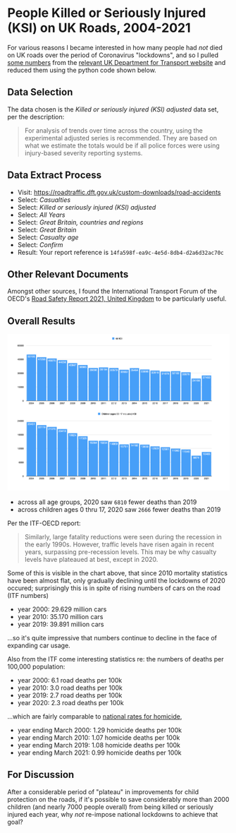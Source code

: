 # People Killed or Seriously Injured (KSI) on UK Roads, 2004-2021

For various reasons I became interested in how many people had *not*
died on UK roads over the period of Coronavirus "lockdowns", and so
I pulled
[some numbers](https://roadtraffic.dft.gov.uk/custom-downloads/road-accidents/reports/14fa598f-ea9c-4e5d-8db4-d2a6d32ac70c)
from the
[relevant UK Department for Transport website](https://roadtraffic.dft.gov.uk/custom-downloads/road-accidents)
and reduced them using the python code shown below.

## Data Selection

The data chosen is the *Killed or seriously injured (KSI) adjusted*
data set, per the description:

> For analysis of trends over time across the country, using the
> experimental adjusted series is recommended. They are based on what
> we estimate the totals would be if all police forces were using
> injury-based severity reporting systems.

## Data Extract Process

* Visit: https://roadtraffic.dft.gov.uk/custom-downloads/road-accidents
* Select: *Casualties*
* Select: *Killed or seriously injured (KSI) adjusted*
* Select: *All Years*
* Select: *Great Britain, countries and regions*
* Select: *Great Britain*
* Select: *Casualty age*
* Select: *Confirm*
* Result: Your report reference is `14fa598f-ea9c-4e5d-8db4-d2a6d32ac70c`

## Other Relevant Documents

Amongst other sources, I found the
International Transport Forum of the OECD's
[Road Safety Report 2021, United Kingdom](https://www.itf-oecd.org/sites/default/files/united-kingdom-road-safety.pdf)
to be particularly useful.

## Overall Results

![Charts of KSI](./chart.png)

* across all age groups, 2020 saw `6810` fewer deaths than 2019
* across children ages 0 thru 17, 2020 saw `2666` fewer deaths than 2019

Per the ITF-OECD report:

> Similarly, large fatality reductions were seen during the recession
> in the early 1990s. However, traffic levels have risen again in
> recent years, surpassing pre-recession levels. This may be why
> casualty levels have plateaued at best, except in 2020.

Some of this is visible in the chart above, that since 2010 mortality
statistics have been almost flat, only gradually declining until the
lockdowns of 2020 occured; surprisingly this is in spite of rising
numbers of cars on the road (ITF numbers)

* year 2000: 29.629 million cars
* year 2010: 35.170 million cars
* year 2019: 39.891 million cars

...so it's quite impressive that numbers continue to decline in the
face of expanding car usage.

Also from the ITF come interesting statistics re: the numbers of
deaths per 100,000 population:

* year 2000: 6.1 road deaths per 100k
* year 2010: 3.0 road deaths per 100k
* year 2019: 2.7 road deaths per 100k
* year 2020: 2.3 road deaths per 100k

...which are fairly comparable to
[national rates for homicide](https://www.ons.gov.uk/peoplepopulationandcommunity/crimeandjustice/datasets/appendixtableshomicideinenglandandwales),

* year ending March 2000: 1.29 homicide deaths per 100k
* year ending March 2010: 1.07 homicide deaths per 100k
* year ending March 2019: 1.08 homicide deaths per 100k
* year ending March 2021: 0.99 homicide deaths per 100k

## For Discussion

After a considerable period of "plateau" in improvements for child
protection on the roads, if it's possible to save considerably more
than 2000 children (and nearly 7000 people overall) from being killed
or seriously injured each year, why *not* re-impose national lockdowns
to achieve that goal?
